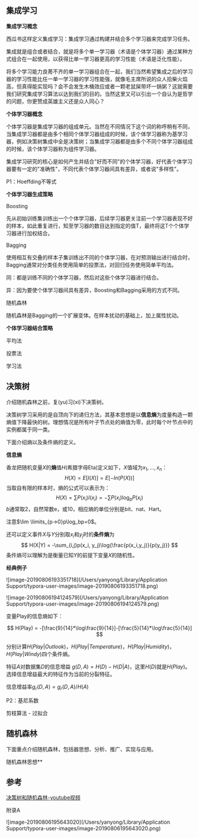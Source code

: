 ## 集成学习

**集成学习概念**

西瓜书这样定义集成学习：集成学习通过构建并结合多个学习器来完成学习任务。

集成就是组合或者结合，就是将多个单一学习器（术语是个体学习器）通过某种方式组合在一起使用，以获得比单一学习器更高的学习性能（术语是泛化性能）。

将多个学习能力良莠不齐的单一学习器组合在一起，我们当然希望集成之后的学习器的学习性能比任一单一学习器的学习性能强，就像毛主席所说的众人拾柴火焰高，但真得能实现吗？会不会发生木桶效应或者一颗老鼠屎带坏一锅粥？这就需要我们研究集成学习算法以达到我们的目的。当然这里又可以引出一个自认为是哲学的问题，你更赞成英雄主义还是众人同心？



**个体学习器概念**

个体学习器是集成学习器的组成单元。当然在不同情况下这个词的称呼稍有不同，当集成学习器都是由多个相同个体学习器组成的时候，该个体学习器称为基学习器，例如决策树集成中全是决策树；当集成学习器都是由多个不同个体学习器组成的时候，该个体学习器称为组件学习器。



集成学习研究的核心是如何产生并结合"好而不同"的个体学习器，好代表个体学习器要有一定的"准确性"，不同代表个体学习器间具有差异，或者说"多样性"。



P1：Hoeffding不等式



**个体学习器生成策略**

Boosting

先从初始训练集训练出一个个体学习器，后续学习器更关注前一个学习器表现不好的样本，如此重复进行，知至学习器的数目达到指定的值T，最终将这T个个体学习器进行加权结合。



Bagging

使用相互有交叠的样本子集训练出不同的个体学习器，在对预测输出进行结合时，Bagging通常对分类任务使用简单的投票法，对回归任务使用简单平均法。

同：都是训练不同的个体学习器，然后对这些个体学习器进行结合。

异：因为要使个体学习器间具有差异，Boosting和Bagging采用的方式不同。



随机森林

随机森林是Bagging的一个扩展变体。在样本扰动的基础上，加上属性扰动。



**个体学习器结合策略**

平均法

投票法

学习法





## 决策树

介绍随机森林之前，复(yu)习(xi)下决策树。




决策树学习采用的是自顶向下的递归方法，其基本思想是以**信息熵**为度量构造一颗熵值下降最快的树。理想情况是所有叶子节点处的熵值为零，此时每个叶节点中的实例都属于同一类。

下面介绍熵以及条件熵的定义。



**信息熵**

香龙把随机变量$X$的**熵**值$H$(希腊字母Eta)定义如下，$X$值域为${x_1,…,x_n}$：
$$
H(X)=E[I(X)]=E[-ln(P(X))]
$$
当取自有限的样本时，熵的公式可以表示为：
$$
H(X)=\sum P(x_i)I(x_i)=-\sum P(x_i)\log_bP(x_i)
$$
$b$通常取2，自然常数e，或10，相应熵的单位分别是bit、nat、Hart。

注意$\lim \limits_{p->0}p\log_bp=0$。

还可以定义事件$X$与$Y$分别取$x_i$和$y_j$时的**条件熵**为
$$
H(X|Y) = -\sum_{i,j}p(x_i, y_j)\log{\frac{p(x_i,y_j)}{p(y_j)}}
$$
条件熵可以理解为是衡量已知$Y$的前提下变量$X$的随机性。



**经典例子**


![image-20190806193351718](/Users/yanyong/Library/Application Support/typora-user-images/image-20190806193351718.png)

![image-20190806194124579](/Users/yanyong/Library/Application Support/typora-user-images/image-20190806194124579.png)

变量Play的信息熵如下：


$$
H(Play) = -[\frac{9}{14}*\log\frac{9}{14}]-[\frac{5}{14}*\log\frac{5}{14}]
$$


分别计算$H(Play|Outlook)，H(Play|Temperature)，H(Play|Humidity)，H(Play|Windy)$四个条件熵。

特征$A$对数据集$D$的信息增益 $g(D,A)=H(D)-H(D|A)$，这里$H(D)$就是$H(Play)$。选择信息增益最大的特征作为当前的分裂特征。



信息增益率$g_r(D,A)=g_r(D,A)/H(A)$

P2：基尼系数



剪枝算法 - 过拟合



## 随机森林

下面重点介绍随机森林，包括器思想、分析、推广、实现与应用。

随机森林思想**





## 参考

[决策树和随机森林-youtube视频](https://www.youtube.com/watch?v=EFaVlXWLYkQ)

附录A

![image-20190806195643020](/Users/yanyong/Library/Application Support/typora-user-images/image-20190806195643020.png)